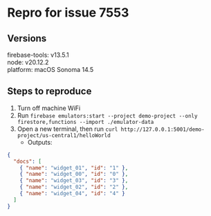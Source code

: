 # Repro for issue 7553

## Versions

firebase-tools: v13.5.1<br>
node: v20.12.2<br>
platform: macOS Sonoma 14.5

## Steps to reproduce

1. Turn off machine WiFi
2. Run `firebase emulators:start --project demo-project --only firestore,functions --import ./emulator-data`
3. Open a new terminal, then run `curl http://127.0.0.1:5001/demo-project/us-central1/helloWorld`
   - Outputs:

```json
{
  "docs": [
    { "name": "widget_01", "id": "1" },
    { "name": "widget_00", "id": "0" },
    { "name": "widget_03", "id": "3" },
    { "name": "widget_02", "id": "2" },
    { "name": "widget_04", "id": "4" }
  ]
}
```
